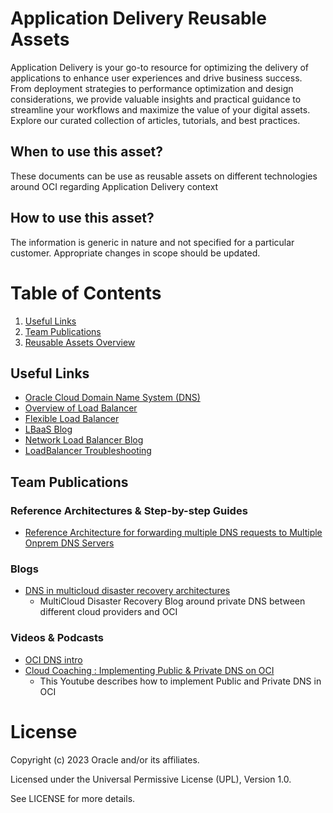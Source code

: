 # Application Delivery Reusable Assets
Application Delivery  is your go-to resource for optimizing the delivery of applications to enhance user experiences and drive business success. From deployment strategies to performance optimization and design considerations, we provide valuable insights and practical guidance to streamline your workflows and maximize the value of your digital assets. Explore our curated collection of articles, tutorials, and best practices.

## When to use this asset?
These documents can be use as reusable assets on different technologies around OCI regarding Application Delivery context

## How to use this asset?
The information is generic in nature and not specified for a particular customer. Appropriate changes in scope should be updated.


# Table of Contents
 
1. [Useful Links](#useful-links)
2. [Team Publications](#team-publications)
3. [Reusable Assets Overview](#reusable-assets-overviewdef)
 
## Useful Links
- [Oracle Cloud Domain Name System (DNS)  ](https://www.oracle.com/cloud/networking/dns/)
- [Overview of Load Balancer](https://docs.oracle.com/en-us/iaas/Content/Balance/Concepts/balanceoverview.htm)
- [Flexible Load Balancer](https://www.oracle.com/es/cloud/networking/load-balancing/)
- [LBaaS Blog](https://blogs.oracle.com/cloud-infrastructure/post/announcing-oracle-cloud-infrastructure-flexible-load-balancing)
- [Network Load Balancer Blog](https://blogs.oracle.com/analytics/post/configure-oracle-cloud-infrastructure-oci-network-load-balancer-for-oracle-analytics-server-on-oracle-cloud-marketplace)
- [LoadBalancer Troubleshooting](https://www.ateam-oracle.com/post/loadbalancer-troubleshooting)




## Team Publications

### Reference Architectures & Step-by-step Guides

- [Reference Architecture for forwarding multiple DNS requests to Multiple Onprem DNS Servers](https://github.com/oracle-devrel/technology-engineering/blob/luisc_networking_2/cloud-infrastructure/networking/application-delivery/Files/Forwarding_DNS_requests_to_multiple_On-Prem_DNS_Servers.pdf)

 

### Blogs
 
- [DNS in multicloud disaster recovery architectures](https://blogs.oracle.com/cloud-infrastructure/post/dns-in-multicloud-disaster-recovery-architectures)
    -  MultiCloud Disaster Recovery Blog around private DNS between different cloud providers and OCI


### Videos & Podcasts
- [OCI DNS intro](https://www.youtube.com/watch?v=NvUeA75z7No)
- [Cloud Coaching : Implementing Public & Private DNS on OCI](https://www.youtube.com/watch?v=AjA-HagCye8)
    -  This Youtube describes how to implement Public and Private DNS in OCI

# License

Copyright (c) 2023 Oracle and/or its affiliates.

Licensed under the Universal Permissive License (UPL), Version 1.0.

See LICENSE for more details.
